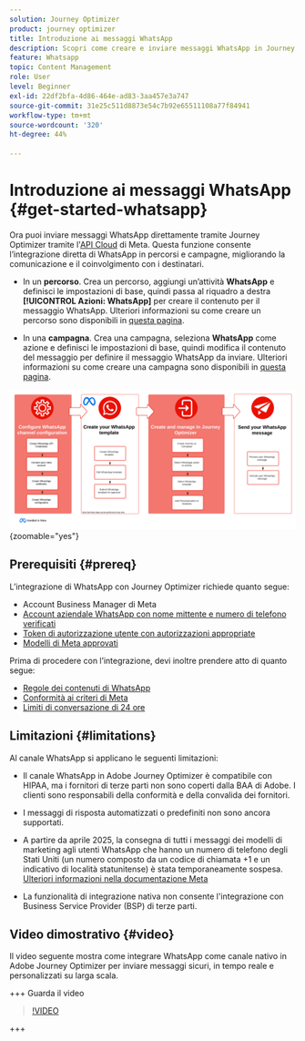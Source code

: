 ```yaml
---
solution: Journey Optimizer
product: journey optimizer
title: Introduzione ai messaggi WhatsApp
description: Scopri come creare e inviare messaggi WhatsApp in Journey Optimizer
feature: Whatsapp
topic: Content Management
role: User
level: Beginner
exl-id: 22df2bfa-4d86-464e-ad83-3aa457e3a747
source-git-commit: 31e25c511d8873e54c7b92e65511108a77f84941
workflow-type: tm+mt
source-wordcount: '320'
ht-degree: 44%

---
```


# Introduzione ai messaggi WhatsApp {#get-started-whatsapp}

Ora puoi inviare messaggi WhatsApp direttamente tramite Journey Optimizer tramite l&#39;[API Cloud](https://developers.facebook.com/docs/whatsapp/cloud-api/) di Meta. Questa funzione consente l’integrazione diretta di WhatsApp in percorsi e campagne, migliorando la comunicazione e il coinvolgimento con i destinatari.

* In un **percorso**. Crea un percorso, aggiungi un’attività **WhatsApp** e definisci le impostazioni di base, quindi passa al riquadro a destra **[!UICONTROL Azioni: WhatsApp]** per creare il contenuto per il messaggio WhatsApp. Ulteriori informazioni su come creare un percorso sono disponibili in [questa pagina](../building-journeys/journey-gs.md).

* In una **campagna**. Crea una campagna, seleziona **WhatsApp** come azione e definisci le impostazioni di base, quindi modifica il contenuto del messaggio per definire il messaggio WhatsApp da inviare. Ulteriori informazioni su come creare una campagna sono disponibili in [questa pagina](../campaigns/create-campaign.md#configure).

![](assets/do-not-localize/whatsapp-beta.png){zoomable="yes"}

## Prerequisiti {#prereq}

L’integrazione di WhatsApp con Journey Optimizer richiede quanto segue:

* Account Business Manager di Meta
* [Account aziendale WhatsApp con nome mittente e numero di telefono verificati](https://developers.facebook.com/docs/whatsapp/overview/business-accounts/)
* [Token di autorizzazione utente con autorizzazioni appropriate](https://developers.facebook.com/blog/post/2022/12/05/auth-tokens/)
* [Modelli di Meta approvati](https://developers.facebook.com/docs/whatsapp/message-templates/guidelines/)

Prima di procedere con l’integrazione, devi inoltre prendere atto di quanto segue:

* [Regole dei contenuti di WhatsApp](https://www.whatsapp.com/legal/messaging-guidelines)
* [Conformità ai criteri di Meta](https://www.whatsapp.com/legal)
* [Limiti di conversazione di 24 ore](https://developers.facebook.com/docs/whatsapp/messaging-limits/)

## Limitazioni {#limitations}

Al canale WhatsApp si applicano le seguenti limitazioni:

* Il canale WhatsApp in Adobe Journey Optimizer è compatibile con HIPAA, ma i fornitori di terze parti non sono coperti dalla BAA di Adobe. I clienti sono responsabili della conformità e della convalida dei fornitori.

* I messaggi di risposta automatizzati o predefiniti non sono ancora supportati.

* A partire da aprile 2025, la consegna di tutti i messaggi dei modelli di marketing agli utenti WhatsApp che hanno un numero di telefono degli Stati Uniti (un numero composto da un codice di chiamata +1 e un indicativo di località statunitense) è stata temporaneamente sospesa. [Ulteriori informazioni nella documentazione Meta](https://developers.facebook.com/docs/whatsapp/cloud-api/guides/send-message-templates#per-user-marketing-template-message-limits)

* La funzionalità di integrazione nativa non consente l&#39;integrazione con Business Service Provider (BSP) di terze parti.

## Video dimostrativo {#video}

Il video seguente mostra come integrare WhatsApp come canale nativo in Adobe Journey Optimizer per inviare messaggi sicuri, in tempo reale e personalizzati su larga scala.

+++ Guarda il video

>[!VIDEO](https://video.tv.adobe.com/v/3470252?learn=on&captions=ita)

+++

